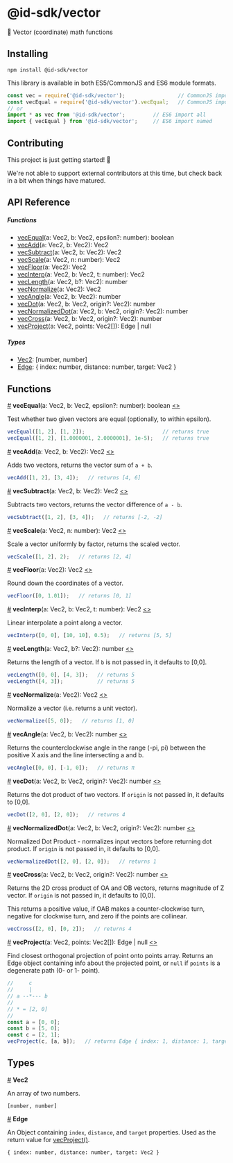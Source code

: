 # @id-sdk/vector

📐 Vector (coordinate) math functions


## Installing

`npm install @id-sdk/vector`

This library is available in both ES5/CommonJS and ES6 module formats.

```js
const vec = require('@id-sdk/vector');                 // CommonJS import all
const vecEqual = require('@id-sdk/vector').vecEqual;   // CommonJS import named
// or
import * as vec from '@id-sdk/vector';         // ES6 import all
import { vecEqual } from '@id-sdk/vector';     // ES6 import named
```


## Contributing

This project is just getting started! 🌱

We're not able to support external contributors at this time, but check back in a bit when things have matured.


## API Reference

##### Functions
* [vecEqual](#vecEqual)(a: Vec2, b: Vec2, epsilon?: number): boolean
* [vecAdd](#vecAdd)(a: Vec2, b: Vec2): Vec2
* [vecSubtract](#vecSubtract)(a: Vec2, b: Vec2): Vec2
* [vecScale](#vecScale)(a: Vec2, n: number): Vec2
* [vecFloor](#vecFloor)(a: Vec2): Vec2
* [vecInterp](#vecInterp)(a: Vec2, b: Vec2, t: number): Vec2
* [vecLength](#vecLength)(a: Vec2, b?: Vec2): number
* [vecNormalize](#vecNormalize)(a: Vec2): Vec2
* [vecAngle](#vecAngle)(a: Vec2, b: Vec2): number
* [vecDot](#vecDot)(a: Vec2, b: Vec2, origin?: Vec2): number
* [vecNormalizedDot](#vecNormalizedDot)(a: Vec2, b: Vec2, origin?: Vec2): number
* [vecCross](#vecCross)(a: Vec2, b: Vec2, origin?: Vec2): number
* [vecProject](#vecProject)(a: Vec2, points: Vec2[]): Edge | null

##### Types
* [Vec2](#Vec2): [number, number]
* [Edge](#Edge): { index: number, distance: number, target: Vec2 }


## Functions

<a name="vecEqual" href="#vecEqual">#</a> <b>vecEqual</b>(a: Vec2, b: Vec2, epsilon?: number): boolean
[<>](https://github.com/ideditor/id-sdk/blob/main/packages/math/vector/src/vector.ts#L4 "Source")

Test whether two given vectors are equal (optionally, to within epsilon).

```js
vecEqual([1, 2], [1, 2]);                         // returns true
vecEqual([1, 2], [1.0000001, 2.0000001], 1e-5);   // returns true
```


<a name="vecAdd" href="#vecAdd">#</a> <b>vecAdd</b>(a: Vec2, b: Vec2): Vec2
[<>](https://github.com/ideditor/id-sdk/blob/main/packages/math/vector/src/vector.ts#L13 "Source")

Adds two vectors, returns the vector sum of `a + b`.

```js
vecAdd([1, 2], [3, 4]);   // returns [4, 6]
```


<a name="vecSubtract" href="#vecSubtract">#</a> <b>vecSubtract</b>(a: Vec2, b: Vec2): Vec2
[<>](https://github.com/ideditor/id-sdk/blob/main/packages/math/vector/src/vector.ts#L18 "Source")

Subtracts two vectors, returns the vector difference of `a - b`.

```js
vecSubtract([1, 2], [3, 4]);   // returns [-2, -2]
```


<a name="vecScale" href="#vecScale">#</a> <b>vecScale</b>(a: Vec2, n: number): Vec2
[<>](https://github.com/ideditor/id-sdk/blob/main/packages/math/vector/src/vector.ts#L23 "Source")

Scale a vector uniformly by factor, returns the scaled vector.

```js
vecScale([1, 2], 2);   // returns [2, 4]
```


<a name="vecFloor" href="#vecFloor">#</a> <b>vecFloor</b>(a: Vec2): Vec2
[<>](https://github.com/ideditor/id-sdk/blob/main/packages/math/vector/src/vector.ts#L28 "Source")

Round down the coordinates of a vector.

```js
vecFloor([0, 1.01]);   // returns [0, 1]
```


<a name="vecInterp" href="#vecInterp">#</a> <b>vecInterp</b>(a: Vec2, b: Vec2, t: number): Vec2
[<>](https://github.com/ideditor/id-sdk/blob/main/packages/math/vector/src/vector.ts#L33 "Source")

Linear interpolate a point along a vector.

```js
vecInterp([0, 0], [10, 10], 0.5);   // returns [5, 5]
```


<a name="vecLength" href="#vecLength">#</a> <b>vecLength</b>(a: Vec2, b?: Vec2): number
[<>](https://github.com/ideditor/id-sdk/blob/main/packages/math/vector/src/vector.ts#L39 "Source")

Returns the length of a vector.  If `b` is not passed in, it defaults to [0,0].

```js
vecLength([0, 0], [4, 3]);   // returns 5
vecLength([4, 3]);           // returns 5
```


<a name="vecNormalize" href="#vecNormalize">#</a> <b>vecNormalize</b>(a: Vec2): Vec2
[<>](https://github.com/ideditor/id-sdk/blob/main/packages/math/vector/src/vector.ts#L47 "Source")

Normalize a vector (i.e. returns a unit vector).

```js
vecNormalize([5, 0]);   // returns [1, 0]
```


<a name="vecAngle" href="#vecAngle">#</a> <b>vecAngle</b>(a: Vec2, b: Vec2): number
[<>](https://github.com/ideditor/id-sdk/blob/main/packages/math/vector/src/vector.ts#L57 "Source")

Returns the counterclockwise angle in the range (-pi, pi) between the positive X axis and the line intersecting a and b.

```js
vecAngle([0, 0], [-1, 0]);   // returns π
```


<a name="vecDot" href="#vecDot">#</a> <b>vecDot</b>(a: Vec2, b: Vec2, origin?: Vec2): number
[<>](https://github.com/ideditor/id-sdk/blob/main/packages/math/vector/src/vector.ts#L62 "Source")

Returns the dot product of two vectors.  If `origin` is not passed in, it defaults to [0,0].

```js
vecDot([2, 0], [2, 0]);   // returns 4
```


<a name="vecNormalizedDot" href="#vecNormalizedDot">#</a> <b>vecNormalizedDot</b>(a: Vec2, b: Vec2, origin?: Vec2): number
[<>](https://github.com/ideditor/id-sdk/blob/main/packages/math/vector/src/vector.ts#L70 "Source")

Normalized Dot Product - normalizes input vectors before returning dot product.  If `origin` is not passed in, it defaults to [0,0].

```js
vecNormalizedDot([2, 0], [2, 0]);   // returns 1
```


<a name="vecCross" href="#vecCross">#</a> <b>vecCross</b>(a: Vec2, b: Vec2, origin?: Vec2): number
[<>](https://github.com/ideditor/id-sdk/blob/main/packages/math/vector/src/vector.ts#L80 "Source")

Returns the 2D cross product of OA and OB vectors, returns magnitude of Z vector. If `origin` is not passed in, it defaults to [0,0].

This returns a positive value, if OAB makes a counter-clockwise turn, negative for clockwise turn, and zero if the points are collinear.

```js
vecCross([2, 0], [0, 2]);   // returns 4
```


<a name="vecProject" href="#vecProject">#</a> <b>vecProject</b>(a: Vec2, points: Vec2[]): Edge | null
[<>](https://github.com/ideditor/id-sdk/blob/main/packages/math/vector/src/vector.ts#L94 "Source")

Find closest orthogonal projection of point onto points array.  Returns an Edge object containing info about the projected point, or `null` if `points` is a degenerate path (0- or 1- point).

```js
//     c
//     |
// a --*--- b
//
// * = [2, 0]
//
const a = [0, 0];
const b = [5, 0];
const c = [2, 1];
vecProject(c, [a, b]);   // returns Edge { index: 1, distance: 1, target: [2, 0] }
```


## Types

<a name="Vec2" href="#Vec2">#</a> <b>Vec2</b>

An array of two numbers.

`[number, number]`


<a name="Edge" href="#Edge">#</a> <b>Edge</b>

An Object containing `index`, `distance`, and `target` properties.  Used as the return value for [vecProject()](#vecProject).

`{ index: number, distance: number, target: Vec2 }`

